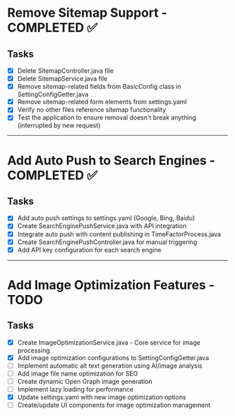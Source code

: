 # Remove Sitemap Support - COMPLETED ✅

## Tasks
- [x] Delete SitemapController.java file
- [x] Delete SitemapService.java file
- [x] Remove sitemap-related fields from BasicConfig class in SettingConfigGetter.java
- [x] Remove sitemap-related form elements from settings.yaml
- [x] Verify no other files reference sitemap functionality
- [x] Test the application to ensure removal doesn't break anything (interrupted by new request)

---

# Add Auto Push to Search Engines - COMPLETED ✅

## Tasks
- [x] Add auto push settings to settings.yaml (Google, Bing, Baidu)
- [x] Create SearchEnginePushService.java with API integration
- [x] Integrate auto push with content publishing in TimeFactorProcess.java
- [x] Create SearchEnginePushController.java for manual triggering
- [x] Add API key configuration for each search engine

---

# Add Image Optimization Features - TODO

## Tasks
- [x] Create ImageOptimizationService.java - Core service for image processing
- [x] Add image optimization configurations to SettingConfigGetter.java
- [ ] Implement automatic alt text generation using AI/image analysis
- [ ] Add image file name optimization for SEO
- [ ] Create dynamic Open Graph image generation
- [ ] Implement lazy loading for performance
- [x] Update settings.yaml with new image optimization options
- [ ] Create/update UI components for image optimization management
